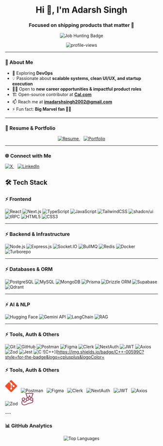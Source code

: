 <h1 align="center">Hi 👋, I'm Adarsh Singh</h1>
<h3 align="center">Focused on shipping products that matter 🚀</h3>

<p align="center">
  <img src="https://img.shields.io/badge/💼-Currently%20looking%20for%20roles-blue?style=for-the-badge" alt="Job Hunting Badge" />
</p>

<p align="center">
  <img src="https://komarev.com/ghpvc/?username=devadarshh&label=Profile%20views&color=0e75b6&style=flat" alt="profile-views" />
</p>

---

### 🚀 About Me  
- 🌱 Exploring **DevOps**  
- 💡 Passionate about **scalable systems, clean UI/UX, and startup execution**  
- 👨‍💻 Open to **new career opportunities & impactful product roles**
- 🏗 Open-source contributor at **[Cal.com](https://cal.com/)**  
- 📫 Reach me at **imadarshsingh2002@gmail.com**  
- ⚡ Fun fact: **Big Marvel fan 🦸‍♂️**

---
### 📄 Resume & Portfolio  

<p align="center">
  <a href="https://bit.ly/4nLSjw9" target="_blank">
    <img src="https://img.shields.io/badge/📄-View%20My%20Resume-blue?style=for-the-badge&logo=googledrive" alt="Resume" />
  </a>
  &nbsp;&nbsp;
  <a href="https://devadarshh.vercel.app/" target="_blank">
    <img src="https://img.shields.io/badge/🌐-Visit%20My%20Portfolio-green?style=for-the-badge&logo=vercel" alt="Portfolio" />
  </a>
</p>

---
### 🌐 Connect with Me  
<p align="left">
<a href="https://x.com/imadarsh2002" target="_blank">
  <img src="https://cdn.jsdelivr.net/gh/simple-icons/simple-icons/icons/x.svg" alt="X" width="32" height="32"/>
</a>
&nbsp;&nbsp;
<a href="https://linkedin.com/in/imadarsh-singh" target="_blank">
  <img src="https://cdn.jsdelivr.net/gh/devicons/devicon/icons/linkedin/linkedin-original.svg" alt="LinkedIn" width="32" height="32"/>
</a>
</p>

## 🛠️ Tech Stack

### ⚡ Frontend  
![React](https://img.shields.io/badge/React-20232A?style=for-the-badge&logo=react&logoColor=61DAFB)
![Next.js](https://img.shields.io/badge/Next.js-000000?style=for-the-badge&logo=nextdotjs&logoColor=white)
![TypeScript](https://img.shields.io/badge/TypeScript-007ACC?style=for-the-badge&logo=typescript&logoColor=white)
![JavaScript](https://img.shields.io/badge/JavaScript-F7DF1E?style=for-the-badge&logo=javascript&logoColor=black)
![TailwindCSS](https://img.shields.io/badge/Tailwind_CSS-06B6D4?style=for-the-badge&logo=tailwindcss&logoColor=white)
![shadcn/ui](https://img.shields.io/badge/shadcn/ui-000000?style=for-the-badge&logo=shadcn&logoColor=white)
![tRPC](https://img.shields.io/badge/tRPC-2596BE?style=for-the-badge&logo=trpc&logoColor=white)
![HTML5](https://img.shields.io/badge/HTML5-E34F26?style=for-the-badge&logo=html5&logoColor=white)
![CSS3](https://img.shields.io/badge/CSS3-1572B6?style=for-the-badge&logo=css3&logoColor=white)

---

### ⚡ Backend & Infrastructure  
![Node.js](https://img.shields.io/badge/Node.js-339933?style=for-the-badge&logo=node.js&logoColor=white)
![Express.js](https://img.shields.io/badge/Express.js-000000?style=for-the-badge&logo=express&logoColor=white)
![Socket.IO](https://img.shields.io/badge/Socket.IO-010101?style=for-the-badge&logo=socketdotio&logoColor=white)
![BullMQ](https://img.shields.io/badge/BullMQ-EA1E1E?style=for-the-badge&logo=redis&logoColor=white)
![Redis](https://img.shields.io/badge/Redis-DC382D?style=for-the-badge&logo=redis&logoColor=white)
![Docker](https://img.shields.io/badge/Docker-2496ED?style=for-the-badge&logo=docker&logoColor=white)
![Turborepo](https://img.shields.io/badge/Turborepo-000000?style=for-the-badge&logo=turborepo&logoColor=white)

---

### ⚡ Databases & ORM  
![PostgreSQL](https://img.shields.io/badge/PostgreSQL-336791?style=for-the-badge&logo=postgresql&logoColor=white)
![MySQL](https://img.shields.io/badge/MySQL-4479A1?style=for-the-badge&logo=mysql&logoColor=white)
![MongoDB](https://img.shields.io/badge/MongoDB-4EA94B?style=for-the-badge&logo=mongodb&logoColor=white)
![Prisma](https://img.shields.io/badge/Prisma-2D3748?style=for-the-badge&logo=prisma&logoColor=white)
![Drizzle ORM](https://img.shields.io/badge/Drizzle%20ORM-FFDA47?style=for-the-badge&logo=drizzle&logoColor=black)
![Supabase](https://img.shields.io/badge/Supabase-3ECF8E?style=for-the-badge&logo=supabase&logoColor=white)
![Qdrant](https://img.shields.io/badge/Qdrant-FF6B6B?style=for-the-badge&logo=qdrant&logoColor=white)

---

### ⚡ AI & NLP  
![Hugging Face](https://img.shields.io/badge/Hugging%20Face-FFD21E?style=for-the-badge&logo=huggingface&logoColor=black)
![Gemini API](https://img.shields.io/badge/Gemini%20API-4285F4?style=for-the-badge&logo=google&logoColor=white)
![LangChain](https://img.shields.io/badge/LangChain-1E1E1E?style=for-the-badge&logo=langchain&logoColor=white)
![RAG](https://img.shields.io/badge/RAG-7E22CE?style=for-the-badge&logo=openai&logoColor=white)

---

### ⚡ Tools, Auth & Others  
![Git](https://img.shields.io/badge/Git-F05032?style=for-the-badge&logo=git&logoColor=white)
![GitHub](https://img.shields.io/badge/GitHub-181717?style=for-the-badge&logo=github&logoColor=white)
![Postman](https://img.shields.io/badge/Postman-FF6C37?style=for-the-badge&logo=postman&logoColor=white)
![Figma](https://img.shields.io/badge/Figma-F24E1E?style=for-the-badge&logo=figma&logoColor=white)
![Clerk](https://img.shields.io/badge/Clerk-6C47FF?style=for-the-badge&logo=clerk&logoColor=white)
![NextAuth](https://img.shields.io/badge/NextAuth.js-000000?style=for-the-badge&logo=nextdotjs&logoColor=white)
![JWT](https://img.shields.io/badge/JWT-000000?style=for-the-badge&logo=jsonwebtokens&logoColor=white)
![Axios](https://img.shields.io/badge/Axios-5A29E4?style=for-the-badge&logo=axios&logoColor=white)
![Zod](https://img.shields.io/badge/Zod-2D3748?style=for-the-badge&logo=zod&logoColor=white)
![Jest](https://img.shields.io/badge/Jest-C21325?style=for-the-badge&logo=jest&logoColor=white)
![C](https://img.shields.io/badge/C-00599C?style=for-the-badge&logo=c&logoColor=white)
![C++](https://img.shields.io/badge/C++-00599C?style=for-the-badge&logo=cplusplus&logoColor=

### ⚡ Tools, Auth & Others  
<p align="left">
  <img src="https://raw.githubusercontent.com/devicons/devicon/master/icons/git/git-original.svg" width="40" height="40" alt="Git" title="Git"/> &nbsp;
  <img src="https://www.vectorlogo.zone/logos/getpostman/getpostman-icon.svg" width="40" height="40" alt="Postman" title="Postman"/> &nbsp;
  <img src="https://www.vectorlogo.zone/logos/figma/figma-icon.svg" width="40" height="40" alt="Figma" title="Figma"/> &nbsp;
  <img src="https://avatars.githubusercontent.com/u/12504344?s=200&v=4" width="40" height="40" alt="Clerk" title="Clerk Auth"/> &nbsp;
  <img src="https://avatars.githubusercontent.com/u/48590364?s=200&v=4" width="40" height="40" alt="NextAuth" title="NextAuth"/> &nbsp;
  <img src="https://upload.wikimedia.org/wikipedia/commons/3/33/JWT_logo.svg" width="40" height="40" alt="JWT" title="JSON Web Token"/> &nbsp;
  <img src="https://avatars.githubusercontent.com/u/38693317?s=200&v=4" width="40" height="40" alt="Axios" title="Axios"/> &nbsp;
  <img src="https://avatars.githubusercontent.com/u/76870094?s=200&v=4" width="40" height="40" alt="Zod" title="Zod"/> &nbsp;
  <img src="https://raw.githubusercontent.com/devicons/devicon/master/icons/jest/jest-plain.svg" width="40" height="40" alt="Jest" title="Jest"/> &nbsp;
</p>
---

### 📊 GitHub Analytics  

<p align="center">
  <img src="https://github-readme-stats.vercel.app/api/top-langs/?username=devadarshh&layout=compact&theme=radical" alt="Top Languages" height="160"/>
</p>

